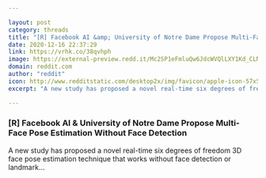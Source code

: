 ```yaml
---

layout: post
category: threads
title: "[R] Facebook AI &amp; University of Notre Dame Propose Multi-Face Pose Estimation Without Face Detection"
date: 2020-12-16 22:37:29
link: https://vrhk.co/38qvhph
image: https://external-preview.redd.it/Mc2SP1eFmluQw6JdcWVQlLXY1Kd_CLNdJHRtQeNH3W0.jpg?width=1200&height=628.272251309&auto=webp&crop=1200:628.272251309,smart&s=8ff8ffa7b832bbf8d639d03f94d7c412b4463188
domain: reddit.com
author: "reddit"
icon: http://www.redditstatic.com/desktop2x/img/favicon/apple-icon-57x57.png
excerpt: "A new study has proposed a novel real-time six degrees of freedom 3D face pose estimation technique that works without face detection or landmark..."

---
```


### [R] Facebook AI &amp; University of Notre Dame Propose Multi-Face Pose Estimation Without Face Detection

A new study has proposed a novel real-time six degrees of freedom 3D face pose estimation technique that works without face detection or landmark...